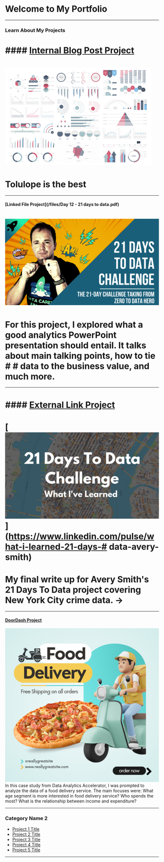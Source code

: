 # Welcome to My Portfolio

---

### Learn About My Projects

# #### [Internal Blog Post Project](/bank)
# <img src="images/dummy_thumbnail.jpg?raw=true"/>
# Tolulope is the best

---
#### [Linked File Project](/files/Day 12 - 21 days to data.pdf)
# <img src="images/21 Days To Data Challenge.png?raw=true"/>
# For this project, I explored what a good analytics PowerPoint presentation should entail. It talks about main talking points, how to tie # # data to the business value, and much more. 

---
# #### [External Link Project](https://www.linkedin.com/pulse/what-i-learned-21-days-data-avery-smith)
# [<img src="images/21 Days To Data Challenge What I've Learned Cover.png?raw=true"/>](https://www.linkedin.com/pulse/what-i-learned-21-days-# data-avery-smith)
# My final write up for Avery Smith's 21 Days To Data project covering New York City crime data. -> 


---
#### [DoorDash Project](https://www.linkedin.com/pulse/ifood-numbers-analysis-year-hala-abueideh-nfr3c/?trackingId=CnpJ2wQ1SP6ZBMoiZtf6vw%3D%3D )
[<img src="images/Blue and Yellow 3D Modern Food Delivery Instagram Post.png"/>](https://www.linkedin.com/pulse/ifood-numbers-analysis-year-hala-abueideh-nfr3c%3FtrackingId=zVnFo08UTLOkznOTxFaLpQ%253D%253D/?trackingId=zVnFo08UTLOkznOTxFaLpQ%3D%3D)
In this case study from Data Analytics Accelerator, I was prompted to analyze the data of a food delivery service. The main focuses were:
What age segment is more interested in food delivery service?
Who spends the most?
What is the relationship between income and expenditure? 

---

### Category Name 2

- [Project 1 Title](http://example.com/)
- [Project 2 Title](http://example.com/)
- [Project 3 Title](http://example.com/)
- [Project 4 Title](http://example.com/)
- [Project 5 Title](http://example.com/)

---




